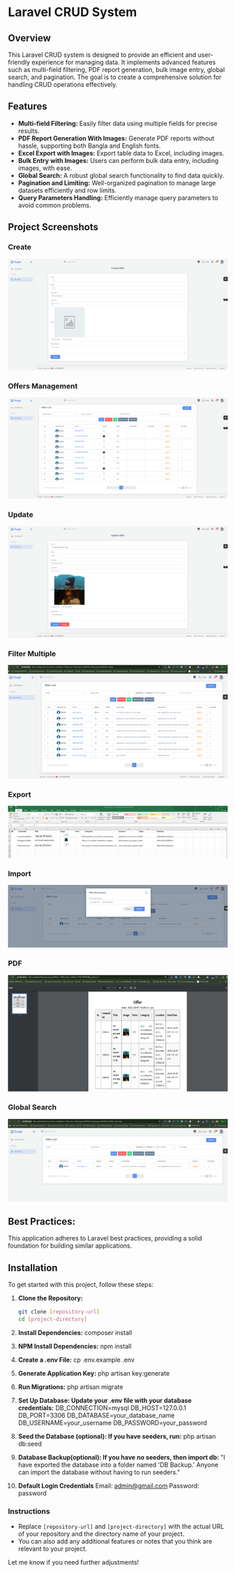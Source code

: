 # Laravel CRUD System

## Overview

This Laravel CRUD system is designed to provide an efficient and user-friendly experience for managing data. It implements advanced features such as multi-field filtering, PDF report generation, bulk image entry, global search, and pagination. The goal is to create a comprehensive solution for handling CRUD operations effectively.

## Features

-   **Multi-field Filtering:** Easily filter data using multiple fields for precise results.
-   **PDF Report Generation With Images:** Generate PDF reports without hassle, supporting both Bangla and English fonts.
-   **Excel Export with Images:** Export table data to Excel, including images.
-   **Bulk Entry with Images:** Users can perform bulk data entry, including images, with ease.
-   **Global Search:** A robust global search functionality to find data quickly.
-   **Pagination and Limiting:** Well-organized pagination to manage large datasets efficiently and row limits.
-   **Query Parameters Handling:** Efficiently manage query parameters to avoid common problems.

## Project Screenshots

### Create

![Create](screenshots/create.png)

### Offers Management

![Offers](screenshots/List.png)

### Update

![Update](screenshots/update.png)

### Filter Multiple

![Filter](screenshots/filter-multiple.png)

### Export

![Export](screenshots/exportpng.png)

### Import

![Import](screenshots/Import.png)

### PDF

![PDF](screenshots/PDF.png)

### Global Search

![GlobalSearch](screenshots/global.png)

## Best Practices:

This application adheres to Laravel best practices, providing a solid foundation for building similar applications.

## Installation

To get started with this project, follow these steps:

1. **Clone the Repository:**

    ```bash
    git clone [repository-url]
    cd [project-directory]

    ```

2. **Install Dependencies:**
   composer install

3. **NPM Install Dependencies:**
   npm install

4. **Create a .env File:**
   cp .env.example .env

5. **Generate Application Key:**
   php artisan key:generate

6. **Run Migrations:**
   php artisan migrate

7. **Set Up Database: Update your .env file with your database credentials:**
   DB_CONNECTION=mysql
   DB_HOST=127.0.0.1
   DB_PORT=3306
   DB_DATABASE=your_database_name
   DB_USERNAME=your_username
   DB_PASSWORD=your_password

8. **Seed the Database (optional): If you have seeders, run:**
   php artisan db:seed

9. **Database Backup(optional): If you have no seeders, then import db:**
   "I have exported the database into a folder named 'DB Backup.' Anyone can import the database without having to run seeders."

10. **Default Login Credentials**
    Email: admin@gmail.com
    Password: password

### Instructions

-   Replace `[repository-url]` and `[project-directory]` with the actual URL of your repository and the directory name of your project.
-   You can also add any additional features or notes that you think are relevant to your project.

Let me know if you need further adjustments!
